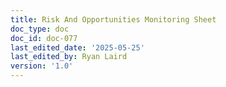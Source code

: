 ```yaml
---
title: Risk And Opportunities Monitoring Sheet
doc_type: doc
doc_id: doc-077
last_edited_date: '2025-05-25'
last_edited_by: Ryan Laird
version: '1.0'
---
```



